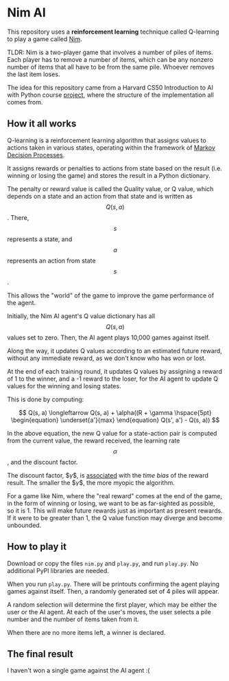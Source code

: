 # Nim AI

This repository uses a **reinforcement learning** technique called Q-learning to play a game called [Nim](https://en.wikipedia.org/wiki/Nim).

TLDR: Nim is a two-player game that involves a number of piles of items. Each player has to remove a number of items, which can be any nonzero number of items that all have to be from the same pile. Whoever removes the last item loses. 

The idea for this repository came from a Harvard CS50 Introduction to AI with Python course [project](https://cs50.harvard.edu/ai/2024/projects/4/nim/), where the structure of the implementation all comes from. 

## How it all works

Q-learning is a reinforcement learning algorithm that assigns values to actions taken in various states, operating within the framework of [Markov Decision Processes](https://en.wikipedia.org/wiki/Markov_decision_process). 

It assigns rewards or penalties to actions from state based on the result (i.e. winning or losing the game) and stores the result in a Python dictionary. 

The penalty or reward value is called the Quality value, or Q value, which depends on a state and an action from that state and is written as $$Q(s, a)$$. There, $$s$$ represents a state, and $$a$$ represents an action from state $$s$$.

This allows the "world" of the game to improve the game performance of the agent.

Initially, the Nim AI agent's Q value dictionary has all $$Q(s, a)$$ values set to zero. Then, the AI agent plays 10,000 games against itself. 

Along the way, it updates Q values according to an estimated future reward, without any immediate reward, as we don't know who has won or lost. 

At the end of each training round, it updates Q values by assigning a reward of 1 to the winner, and a -1 reward to the loser, for the AI agent to update Q values for the winning and losing states. 

This is done by computing:

$$
Q(s, a) \longleftarrow Q(s, a) + \alpha((R + \gamma \hspace{5pt} \begin{equation} \underset{a'}{max} \end{equation} Q(s', a') - Q(s, a))
$$

In the above equation, the new Q value for a state-action pair is computed from the current value, the reward received, the learning rate $$\alpha$$, and the discount factor.

The discount factor, $$\gamma\$$, is [associated](https://stats.stackexchange.com/questions/221402/understanding-the-role-of-the-discount-factor-in-reinforcement-learning) with the _time bias_ of the reward result. The smaller the $$\gamma\$$, the more myopic the algorithm. 

For a game like Nim, where the "real reward" comes at the end of the game, in the form of winning or losing, we want to be as far-sighted as possible, so it is 1. This will make future rewards just as important as present rewards. If it were to be greater than 1, the Q value function may diverge and become unbounded. 

## How to play it

Download or copy the files `nim.py` and `play.py`, and run `play.py`. No additional PyPl libraries are needed.

When you run `play.py`. There will be printouts confirming the agent playing games against itself. Then, a randomly generated set of 4 piles will appear.

A random selection will determine the first player, which may be either the user or the AI agent. At each of the user's moves, the user selects a pile number and the number of items taken from it. 

When there are no more items left, a winner is declared.

## The final result

I haven't won a single game against the AI agent :(
